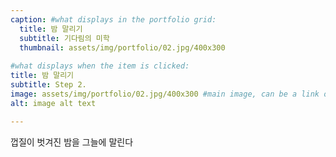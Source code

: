 ```yaml
---
caption: #what displays in the portfolio grid:
  title: 밤 말리기
  subtitle: 기다림의 미학
  thumbnail: assets/img/portfolio/02.jpg/400x300
  
#what displays when the item is clicked:
title: 밤 말리기
subtitle: Step 2.
image: assets/img/portfolio/02.jpg/400x300 #main image, can be a link or a file in assets/img/portfolio
alt: image alt text

---
```

껍질이 벗겨진 밤을 그늘에 말린다
